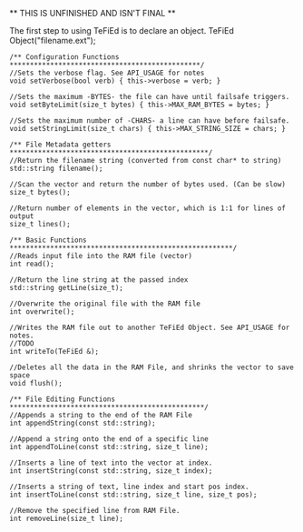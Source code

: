 ** THIS IS UNFINISHED AND ISN'T FINAL **

The first step to using TeFiEd is to declare an object.
	TeFiEd Object("filename.ext");	
	
	/** Configuration Functions ***********************************************/
	//Sets the verbose flag. See API_USAGE for notes
	void setVerbose(bool verb) { this->verbose = verb; }
	
	//Sets the maximum -BYTES- the file can have until failsafe triggers.	
	void setByteLimit(size_t bytes) { this->MAX_RAM_BYTES = bytes; }
	
	//Sets the maximum number of -CHARS- a line can have before failsafe.
	void setStringLimit(size_t chars) { this->MAX_STRING_SIZE = chars; }
	
	/** File Metadata getters *************************************************/
	//Return the filename string (converted from const char* to string)
	std::string filename();
	
	//Scan the vector and return the number of bytes used. (Can be slow)
	size_t bytes();
	
	//Return number of elements in the vector, which is 1:1 for lines of output
	size_t lines();
	
	/** Basic Functions *******************************************************/
	//Reads input file into the RAM file (vector)
	int read();
	
	//Return the line string at the passed index
	std::string getLine(size_t);
	
	//Overwrite the original file with the RAM file
	int overwrite();
	
	//Writes the RAM file out to another TeFiEd Object. See API_USAGE for notes.
	//TODO
	int writeTo(TeFiEd &);
	
	//Deletes all the data in the RAM File, and shrinks the vector to save space
	void flush();
	
	/** File Editing Functions ************************************************/
	//Appends a string to the end of the RAM File
	int appendString(const std::string);
	
	//Append a string onto the end of a specific line
	int appendToLine(const std::string, size_t line);
	
	//Inserts a line of text into the vector at index.
	int insertString(const std::string, size_t index);
	
	//Inserts a string of text, line index and start pos index.
	int insertToLine(const std::string, size_t line, size_t pos);
	
	//Remove the specified line from RAM File.
	int removeLine(size_t line);
	
